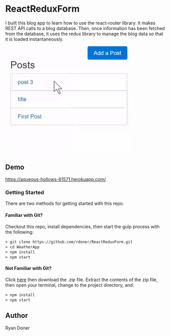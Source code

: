 # ReactReduxForm

I built this blog app to learn how to use the react-router library. It makes REST API calls to a blog database. Then, once information has been fetched from the database, it uses the redux library to manage the blog data so that it is loaded instantaneously. 

<img src="BlogAppGif.gif" width="400">

## Demo
https://aqueous-hollows-61571.herokuapp.com/

### Getting Started

There are two methods for getting started with this repo.

#### Familiar with Git?
Checkout this repo, install dependencies, then start the gulp process with the following:

```
> git clone https://github.com/rdoner/ReactReduxForm.git
> cd WeatherApp
> npm install
> npm start
```

#### Not Familiar with Git?
Click [here](https://github.com/rdoner/ReactReduxForm.git) then download the .zip file.  Extract the contents of the zip file, then open your terminal, change to the project directory, and:

```
> npm install
> npm start
```

## Author
Ryan Doner
